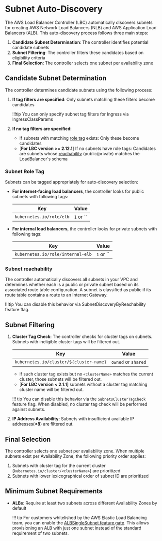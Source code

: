 # Subnet Auto-Discovery
The AWS Load Balancer Controller (LBC) automatically discovers subnets for creating AWS Network Load Balancers (NLB) and AWS Application Load Balancers (ALB). This auto-discovery process follows three main steps:

1. **Candidate Subnet Determination**: The controller identifies potential candidate subnets
2. **Subnet Filtering**: The controller filters these candidates based on eligibility criteria
3. **Final Selection**: The controller selects one subnet per availability zone

## Candidate Subnet Determination
The controller determines candidate subnets using the following process:

1. **If tag filters are specified**: Only subnets matching these filters become candidates
   
    !!!tip
        You can only specify subnet tag filters for Ingress via IngressClassParams

2. **If no tag filters are specified**:
    * If subnets with matching [role tag](#subnet-role-tag) exists: Only these become candidates
    * [**For LBC version >= 2.12.1**] If no subnets have role tags: Candidates are subnets whose [reachability](#subnet-reachability) (public/private) matches the LoadBalancer's schema


### Subnet Role Tag
Subnets can be tagged appropriately for auto-discovery selection:

* **For internet-facing load balancers**, the controller looks for public subnets with following tags:

    | Key                                     | Value                 |
    | --------------------------------------- | --------------------- |
    | `kubernetes.io/role/elb`                | `1`  or ``            |

* **For internal load balancers**, the controller looks for private subnets with following tags:

    | Key                                     | Value                 |
    | --------------------------------------- | --------------------- |
    |  `kubernetes.io/role/internal-elb`      |  `1`  or ``           |

### Subnet reachability
The controller automatically discovers all subnets in your VPC and determines whether each is a public or private subnet based on its associated route table configuration.
A subnet is classified as public if its route table contains a route to an Internet Gateway.

!!!tip
    You can disable this behavior via SubnetDiscoveryByReachability feature flag.

## Subnet Filtering

1. **Cluster Tag Check**: The controller checks for cluster tags on subnets. Subnets with ineligible cluster tags will be filtered out.

    | Key                                     | Value                 |
    | --------------------------------------- | --------------------- |
    |  `kubernetes.io/cluster/${cluster-name}`      |  `owned` or `shared`          |

    * If such cluster tag exists but no `<clusterName>` matches the current cluster, those subnets will be filtered out.
    * [**For LBC version < 2.1.1**] subnets without a cluster tag matching cluster name will be filtered out.

    !!! tip
        You can disable this behavior via the `SubnetsClusterTagCheck` feature flag. When disabled, no cluster tag check will be performed against subnets.

2. **IP Address Availability**: Subnets with insufficient available IP addresses(**<8**) are filtered out.

## Final Selection

The controller selects one subnet per availability zone. When multiple subnets exist per Availability Zone, the following priority order applies:

1. Subnets with cluster tag for the current cluster (`kubernetes.io/cluster/<clusterName>`) are prioritized
2. Subnets with lower lexicographical order of subnet ID are prioritized

## Minimum Subnet Requirements

* **ALBs**: Require at least two subnets across different Availability Zones by default

    !!! tip
        For customers whitelished by the AWS Elastic Load Balancing team, you can enable the [ALBSingleSubnet feature gate](https://kubernetes-sigs.github.io/aws-load-balancer-controller/latest/deploy/configurations/#feature-gates). This allows provisioning an ALB with just one subnet instead of the standard requirement of two subnets.